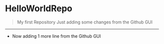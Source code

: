 # HelloWorldRepo
> My first Repository
> Just adding some changes from the Github GUI
---
* Now adding 1 more line from the Github GUI
